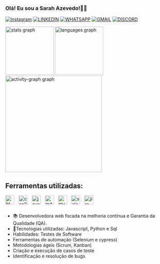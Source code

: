 ### Olá! Eu sou a Sarah Azevedo!🙋‍♀️


[![Instagram](https://img.shields.io/badge/Instagram-E4405F?style=for-the-badge&logo=instagram&logoColor=white)](https://instagram.com/sarah_azevedoo19)
[![LINKEDIN](https://img.shields.io/badge/LinkedIn-0077B5?style=for-the-badge&logo=linkedin&logoColor=white)](https://www.linkedin.com/in/sarah-azevedo-437603262/)
[![WHATSAPP](https://img.shields.io/badge/WhatsApp-25D366?style=for-the-badge&logo=whatsapp&logoColor=white)](https://web.whatsapp.com/5534992086224)
[![GMAIL](https://img.shields.io/badge/Gmail-D14836?style=for-the-badge&logo=gmail&logoColor=white)](https://https://mail.google.com/mail/u/0/#inbox)
[![DISCORD](https://img.shields.io/badge/Discord-7289DA?style=for-the-badge&logo=discord&logoColor=white)](https://support.discord.com/hc/en-us/profiles/26834895367191)

<div align="left">
  <img src="https://github-readme-stats.vercel.app/api?username=sarahadsa&hide_title=false&hide_rank=false&show_icons=true&include_all_commits=true&count_private=true&disable_animations=false&theme=synthwave&locale=en&hide_border=false&order=1" height="150" alt="stats graph"  />
  <img src="https://github-readme-stats.vercel.app/api/top-langs?username=sarahadsa&locale=en&hide_title=false&layout=compact&card_width=320&langs_count=5&theme=synthwave&hide_border=false&order=2" height="150" alt="languages graph"  />
  <img src="https://github-readme-activity-graph.vercel.app/graph?username=sarahadsa&radius=16&theme=synthwave-84&area=true&order=5" height="300" alt="activity-graph graph"  />
</div>

## Ferramentas utilizadas:

<div align="left">
  <img src="https://img.shields.io/badge/HTML5-E34F26?logo=html5&logoColor=white&style=for-the-badge" height="28" alt="html5 logo"  />
  <img width="5" />
  <img src="https://img.shields.io/badge/CSS3-1572B6?logo=css3&logoColor=white&style=for-the-badge" height="28" alt="css3 logo"  />
  <img width="5" />
  <img src="https://img.shields.io/badge/JavaScript-F7DF1E?logo=javascript&logoColor=black&style=for-the-badge" height="28" alt="javascript logo"  />
  <img width="5" />
  <img src="https://img.shields.io/badge/Python-3776AB?logo=python&logoColor=white&style=for-the-badge" height="28" alt="python logo"  />
  <img width="5" />
  <img src="https://img.shields.io/badge/MySQL-4479A1?logo=mysql&logoColor=white&style=for-the-badge" height="28" alt="mysql logo"  />
  <img width="5" />
  <img src="https://img.shields.io/badge/Selenium-43B02A?logo=selenium&logoColor=black&style=for-the-badge" height="28" alt="selenium logo"  />
  <img width="5" />
  <img src="https://img.shields.io/badge/Jira-0052CC?logo=jira&logoColor=white&style=for-the-badge" height="28" alt="jira logo"  />
</div>

###

###

- 📚 Desenvolvedora web focada na melhoria contínua e Garantia da Qualidade (QA).
- 💼Tecnologias utilizadas: Javascript, Python e Sql
- Habilidades: Testes de Software
- Ferramentas de automação (Selenium e cypress)
- Metodologias ágeis (Scrum, Kanban)
- Criação e execução de casos de teste
- Identificação e resolução de bugs
  
